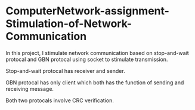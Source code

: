 # ComputerNetwork-assignment-Stimulation-of-Network-Communication
In this project, I stimulate network communication based on stop-and-wait protocal and GBN protocal using socket to stimulate transmission.

Stop-and-wait protocal has receiver and sender.

GBN protocal has only client which both has the function of sending and receiving message.

Both two protocals involve CRC verification.
